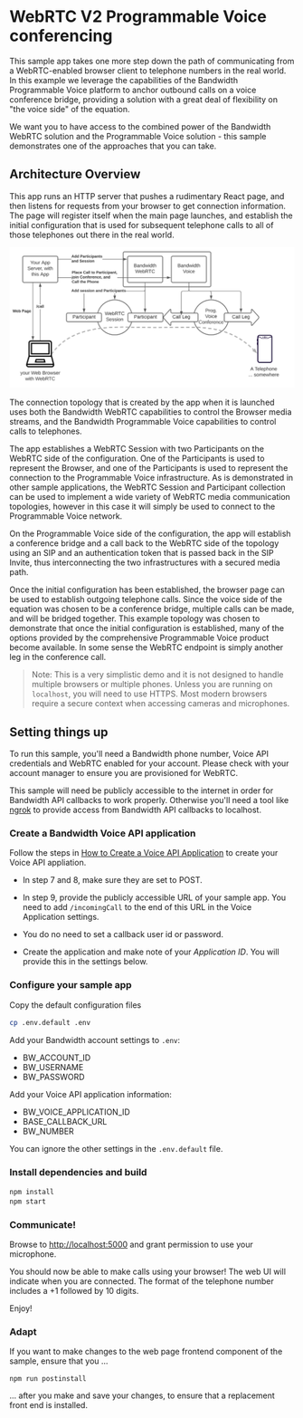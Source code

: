 # WebRTC V2 Programmable Voice conferencing

This sample app takes one more step down the path of communicating from a WebRTC-enabled browser client to telephone numbers in the real world. In this example we leverage the capabilities of the Bandwidth Programmable Voice platform to anchor outbound calls on a voice conference bridge, providing a solution with a great deal of flexibility on "the voice side" of the equation.

We want you to have access to the combined power of the Bandwidth WebRTC solution and the Programmable Voice solution - this sample demonstrates one of the approaches that you can take.

## Architecture Overview

This app runs an HTTP server that pushes a rudimentary React page, and then listens for requests from your browser to get connection information. The page will register itself when the main page launches, and establish the initial configuration that is used for subsequent telephone calls to all of those telephones out there in the real world.

<img src="./webrtc-voiceconf-ts.svg">

The connection topology that is created by the app when it is launched uses both the Bandwidth WebRTC capabilities to control the Browser media streams, and the Bandwidth Programmable Voice capabilities to control calls to telephones.

The app establishes a WebRTC Session with two Participants on the WebRTC side of the configuration. One of the Participants is used to represent the Browser, and one of the Participants is used to represent the connection to the Programmable Voice infrastructure. As is demonstrated in other sample applications, the WebRTC Session and Participant collection can be used to implement a wide variety of WebRTC media communication topologies, however in this case it will simply be used to connect to the Programmable Voice network.

On the Programmable Voice side of the configuration, the app will establish a conference bridge and a call back to the WebRTC side of the topology using an SIP and an authentication token that is passed back in the SIP Invite, thus interconnecting the two infrastructures with a secured media path.

Once the initial configuration has been established, the browser page can be used to establish outgoing telephone calls. Since the voice side of the equation was chosen to be a conference bridge, multiple calls can be made, and will be bridged together. This example topology was chosen to demonstrate that once the initial configuration is established, many of the options provided by the comprehensive Programmable Voice product become available. In some sense the WebRTC endpoint is simply another leg in the conference call.

> Note: This is a very simplistic demo and it is not designed to handle multiple browsers or multiple phones.
> Unless you are running on `localhost`, you will need to use HTTPS. Most modern browsers require a secure context when accessing cameras and microphones.

## Setting things up

To run this sample, you'll need a Bandwidth phone number, Voice API credentials and WebRTC enabled for your account. Please check with your account manager to ensure you are provisioned for WebRTC.

This sample will need be publicly accessible to the internet in order for Bandwidth API callbacks to work properly. Otherwise you'll need a tool like [ngrok](https://ngrok.com) to provide access from Bandwidth API callbacks to localhost.

### Create a Bandwidth Voice API application

Follow the steps in [How to Create a Voice API Application](https://support.bandwidth.com/hc/en-us/articles/360035060934-How-to-Create-a-Voice-API-Application-V2-) to create your Voice API appliation.

- In step 7 and 8, make sure they are set to POST.

- In step 9, provide the publicly accessible URL of your sample app. You need to add `/incomingCall` to the end of this URL in the Voice Application settings.

- You do no need to set a callback user id or password.

- Create the application and make note of your _Application ID_. You will provide this in the settings below.

### Configure your sample app

Copy the default configuration files

```bash
cp .env.default .env
```

Add your Bandwidth account settings to `.env`:

- BW_ACCOUNT_ID
- BW_USERNAME
- BW_PASSWORD

Add your Voice API application information:

- BW_VOICE_APPLICATION_ID
- BASE_CALLBACK_URL
- BW_NUMBER

You can ignore the other settings in the `.env.default` file.

### Install dependencies and build

```bash
npm install
npm start
```

### Communicate!

Browse to [http://localhost:5000](http://localhost:5000) and grant permission to use your microphone.

You should now be able to make calls using your browser! The web UI will indicate when you are connected. The format of the telephone number includes a +1 followed by 10 digits.

Enjoy!

### Adapt

If you want to make changes to the web page frontend component of the sample, ensure that you ...

```
npm run postinstall
```

... after you make and save your changes, to ensure that a replacement front end is installed.
